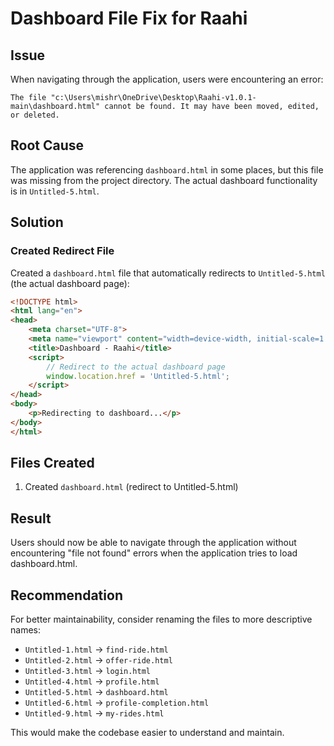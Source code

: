 # Dashboard File Fix for Raahi

## Issue
When navigating through the application, users were encountering an error:
```
The file "c:\Users\mishr\OneDrive\Desktop\Raahi-v1.0.1-main\dashboard.html" cannot be found. It may have been moved, edited, or deleted.
```

## Root Cause
The application was referencing `dashboard.html` in some places, but this file was missing from the project directory. The actual dashboard functionality is in `Untitled-5.html`.

## Solution

### Created Redirect File
Created a `dashboard.html` file that automatically redirects to `Untitled-5.html` (the actual dashboard page):

```html
<!DOCTYPE html>
<html lang="en">
<head>
    <meta charset="UTF-8">
    <meta name="viewport" content="width=device-width, initial-scale=1.0">
    <title>Dashboard - Raahi</title>
    <script>
        // Redirect to the actual dashboard page
        window.location.href = 'Untitled-5.html';
    </script>
</head>
<body>
    <p>Redirecting to dashboard...</p>
</body>
</html>
```

## Files Created
1. Created `dashboard.html` (redirect to Untitled-5.html)

## Result
Users should now be able to navigate through the application without encountering "file not found" errors when the application tries to load dashboard.html.

## Recommendation
For better maintainability, consider renaming the files to more descriptive names:
- `Untitled-1.html` → `find-ride.html`
- `Untitled-2.html` → `offer-ride.html`
- `Untitled-3.html` → `login.html`
- `Untitled-4.html` → `profile.html`
- `Untitled-5.html` → `dashboard.html`
- `Untitled-6.html` → `profile-completion.html`
- `Untitled-9.html` → `my-rides.html`

This would make the codebase easier to understand and maintain.